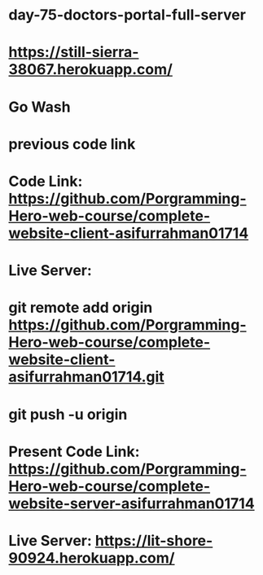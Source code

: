 # day-75-doctors-portal-full-server
# https://still-sierra-38067.herokuapp.com/


# Go Wash
# previous code link
# Code Link: https://github.com/Porgramming-Hero-web-course/complete-website-client-asifurrahman01714

# Live Server: 

# git remote add origin https://github.com/Porgramming-Hero-web-course/complete-website-client-asifurrahman01714.git

# git push -u origin


# Present Code Link: https://github.com/Porgramming-Hero-web-course/complete-website-server-asifurrahman01714

# Live Server: https://lit-shore-90924.herokuapp.com/